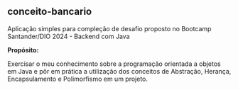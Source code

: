 ## **conceito-bancario**
Aplicação simples para compleção de desafio proposto no Bootcamp Santander/DIO 2024 - Backend com Java

**Propósito:**

Exercisar o meu conhecimento sobre a programação orientada a objetos em Java e pôr em prática a utilização dos conceitos de Abstração, Herança, Encapsulamento e Polimorfismo em um projeto.